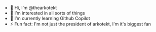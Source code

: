 - 👋 Hi, I’m @thearkotekt
- 👀 I’m interested in all sorts of things
- 🌱 I’m currently learning Github Copilot
- ⚡ Fun fact: I'm not just the president of arkotekt, I'm it's biggest fan
